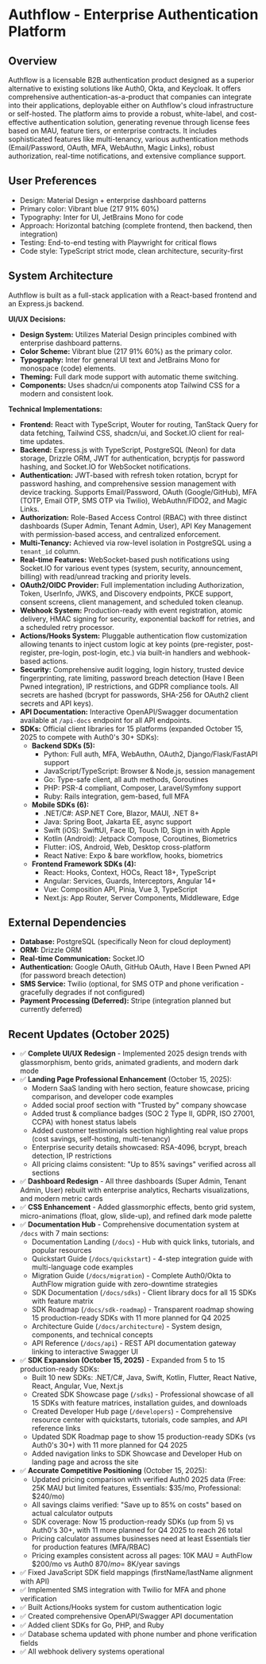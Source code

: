 # Authflow - Enterprise Authentication Platform

## Overview
Authflow is a licensable B2B authentication product designed as a superior alternative to existing solutions like Auth0, Okta, and Keycloak. It offers comprehensive authentication-as-a-product that companies can integrate into their applications, deployable either on Authflow's cloud infrastructure or self-hosted. The platform aims to provide a robust, white-label, and cost-effective authentication solution, generating revenue through license fees based on MAU, feature tiers, or enterprise contracts. It includes sophisticated features like multi-tenancy, various authentication methods (Email/Password, OAuth, MFA, WebAuthn, Magic Links), robust authorization, real-time notifications, and extensive compliance support.

## User Preferences
- Design: Material Design + enterprise dashboard patterns
- Primary color: Vibrant blue (217 91% 60%)
- Typography: Inter for UI, JetBrains Mono for code
- Approach: Horizontal batching (complete frontend, then backend, then integration)
- Testing: End-to-end testing with Playwright for critical flows
- Code style: TypeScript strict mode, clean architecture, security-first

## System Architecture
Authflow is built as a full-stack application with a React-based frontend and an Express.js backend.

**UI/UX Decisions:**
- **Design System:** Utilizes Material Design principles combined with enterprise dashboard patterns.
- **Color Scheme:** Vibrant blue (217 91% 60%) as the primary color.
- **Typography:** Inter for general UI text and JetBrains Mono for monospace (code) elements.
- **Theming:** Full dark mode support with automatic theme switching.
- **Components:** Uses shadcn/ui components atop Tailwind CSS for a modern and consistent look.

**Technical Implementations:**
- **Frontend:** React with TypeScript, Wouter for routing, TanStack Query for data fetching, Tailwind CSS, shadcn/ui, and Socket.IO client for real-time updates.
- **Backend:** Express.js with TypeScript, PostgreSQL (Neon) for data storage, Drizzle ORM, JWT for authentication, bcryptjs for password hashing, and Socket.IO for WebSocket notifications.
- **Authentication:** JWT-based with refresh token rotation, bcrypt for password hashing, and comprehensive session management with device tracking. Supports Email/Password, OAuth (Google/GitHub), MFA (TOTP, Email OTP, SMS OTP via Twilio), WebAuthn/FIDO2, and Magic Links.
- **Authorization:** Role-Based Access Control (RBAC) with three distinct dashboards (Super Admin, Tenant Admin, User), API Key Management with permission-based access, and centralized enforcement.
- **Multi-Tenancy:** Achieved via row-level isolation in PostgreSQL using a `tenant_id` column.
- **Real-time Features:** WebSocket-based push notifications using Socket.IO for various event types (system, security, announcement, billing) with read/unread tracking and priority levels.
- **OAuth2/OIDC Provider:** Full implementation including Authorization, Token, UserInfo, JWKS, and Discovery endpoints, PKCE support, consent screens, client management, and scheduled token cleanup.
- **Webhook System:** Production-ready with event registration, atomic delivery, HMAC signing for security, exponential backoff for retries, and a scheduled retry processor.
- **Actions/Hooks System:** Pluggable authentication flow customization allowing tenants to inject custom logic at key points (pre-register, post-register, pre-login, post-login, etc.) via built-in handlers and webhook-based actions.
- **Security:** Comprehensive audit logging, login history, trusted device fingerprinting, rate limiting, password breach detection (Have I Been Pwned integration), IP restrictions, and GDPR compliance tools. All secrets are hashed (bcrypt for passwords, SHA-256 for OAuth2 client secrets and API keys).
- **API Documentation:** Interactive OpenAPI/Swagger documentation available at `/api-docs` endpoint for all API endpoints.
- **SDKs:** Official client libraries for 15 platforms (expanded October 15, 2025 to compete with Auth0's 30+ SDKs):
  - **Backend SDKs (5):**
    - Python: Full auth, MFA, WebAuthn, OAuth2, Django/Flask/FastAPI support
    - JavaScript/TypeScript: Browser & Node.js, session management
    - Go: Type-safe client, all auth methods, Goroutines
    - PHP: PSR-4 compliant, Composer, Laravel/Symfony support
    - Ruby: Rails integration, gem-based, full MFA
  - **Mobile SDKs (6):**
    - .NET/C#: ASP.NET Core, Blazor, MAUI, .NET 8+
    - Java: Spring Boot, Jakarta EE, async support
    - Swift (iOS): SwiftUI, Face ID, Touch ID, Sign in with Apple
    - Kotlin (Android): Jetpack Compose, Coroutines, Biometrics
    - Flutter: iOS, Android, Web, Desktop cross-platform
    - React Native: Expo & bare workflow, hooks, biometrics
  - **Frontend Framework SDKs (4):**
    - React: Hooks, Context, HOCs, React 18+, TypeScript
    - Angular: Services, Guards, Interceptors, Angular 14+
    - Vue: Composition API, Pinia, Vue 3, TypeScript
    - Next.js: App Router, Server Components, Middleware, Edge

## External Dependencies
- **Database:** PostgreSQL (specifically Neon for cloud deployment)
- **ORM:** Drizzle ORM
- **Real-time Communication:** Socket.IO
- **Authentication:** Google OAuth, GitHub OAuth, Have I Been Pwned API (for password breach detection)
- **SMS Service:** Twilio (optional, for SMS OTP and phone verification - gracefully degrades if not configured)
- **Payment Processing (Deferred):** Stripe (integration planned but currently deferred)

## Recent Updates (October 2025)
- ✅ **Complete UI/UX Redesign** - Implemented 2025 design trends with glassmorphism, bento grids, animated gradients, and modern dark mode
- ✅ **Landing Page Professional Enhancement** (October 15, 2025):
  - Modern SaaS landing with hero section, feature showcase, pricing comparison, and developer code examples
  - Added social proof section with "Trusted by" company showcase
  - Added trust & compliance badges (SOC 2 Type II, GDPR, ISO 27001, CCPA) with honest status labels
  - Added customer testimonials section highlighting real value props (cost savings, self-hosting, multi-tenancy)
  - Enterprise security details showcased: RSA-4096, bcrypt, breach detection, IP restrictions
  - All pricing claims consistent: "Up to 85% savings" verified across all sections
- ✅ **Dashboard Redesign** - All three dashboards (Super Admin, Tenant Admin, User) rebuilt with enterprise analytics, Recharts visualizations, and modern metric cards
- ✅ **CSS Enhancement** - Added glassmorphic effects, bento grid system, micro-animations (float, glow, slide-up), and refined dark mode palette
- ✅ **Documentation Hub** - Comprehensive documentation system at `/docs` with 7 main sections:
  - Documentation Landing (`/docs`) - Hub with quick links, tutorials, and popular resources
  - Quickstart Guide (`/docs/quickstart`) - 4-step integration guide with multi-language code examples
  - Migration Guide (`/docs/migration`) - Complete Auth0/Okta to AuthFlow migration guide with zero-downtime strategies
  - SDK Documentation (`/docs/sdks`) - Client library docs for all 15 SDKs with feature matrix
  - SDK Roadmap (`/docs/sdk-roadmap`) - Transparent roadmap showing 15 production-ready SDKs with 11 more planned for Q4 2025
  - Architecture Guide (`/docs/architecture`) - System design, components, and technical concepts
  - API Reference (`/docs/api`) - REST API documentation gateway linking to interactive Swagger UI
- ✅ **SDK Expansion (October 15, 2025)** - Expanded from 5 to 15 production-ready SDKs:
  - Built 10 new SDKs: .NET/C#, Java, Swift, Kotlin, Flutter, React Native, React, Angular, Vue, Next.js
  - Created SDK Showcase page (`/sdks`) - Professional showcase of all 15 SDKs with feature matrices, installation guides, and downloads
  - Created Developer Hub page (`/developers`) - Comprehensive resource center with quickstarts, tutorials, code samples, and API reference links
  - Updated SDK Roadmap page to show 15 production-ready SDKs (vs Auth0's 30+) with 11 more planned for Q4 2025
  - Added navigation links to SDK Showcase and Developer Hub on landing page and across the site
- ✅ **Accurate Competitive Positioning** (October 15, 2025):
  - Updated pricing comparison with verified Auth0 2025 data (Free: 25K MAU but limited features, Essentials: $35/mo, Professional: $240/mo)
  - All savings claims verified: "Save up to 85% on costs" based on actual calculator outputs
  - SDK coverage: Now 15 production-ready SDKs (up from 5) vs Auth0's 30+, with 11 more planned for Q4 2025 to reach 26 total
  - Pricing calculator assumes businesses need at least Essentials tier for production features (MFA/RBAC)
  - Pricing examples consistent across all pages: 10K MAU = AuthFlow $200/mo vs Auth0 $870/mo = ~$8K/year savings
- ✅ Fixed JavaScript SDK field mappings (firstName/lastName alignment with API)
- ✅ Implemented SMS integration with Twilio for MFA and phone verification
- ✅ Built Actions/Hooks system for custom authentication logic
- ✅ Created comprehensive OpenAPI/Swagger API documentation
- ✅ Added client SDKs for Go, PHP, and Ruby
- ✅ Database schema updated with phone number and phone verification fields
- ✅ All webhook delivery systems operational